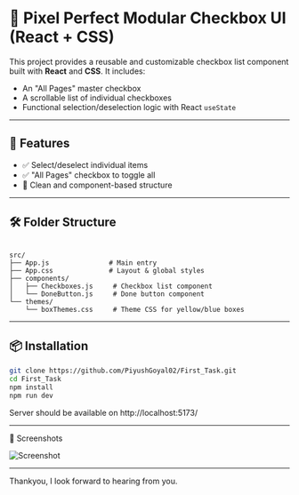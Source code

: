 # 🧩 Pixel Perfect Modular Checkbox UI (React + CSS)

This project provides a reusable and customizable checkbox list component built with **React** and **CSS**. It includes:

- An "All Pages" master checkbox
- A scrollable list of individual checkboxes
- Functional selection/deselection logic with React `useState`

---

## 🚀 Features

- ✅ Select/deselect individual items
- ✅ "All Pages" checkbox to toggle all
- 🧱 Clean and component-based structure

---

## 🛠️ Folder Structure
<pre lang="markdown"><code>
src/
├── App.js               # Main entry
├── App.css              # Layout & global styles
├── components/
│   ├── Checkboxes.js     # Checkbox list component
│   └── DoneButton.js     # Done button component
└── themes/
    └── boxThemes.css     # Theme CSS for yellow/blue boxes
</code></pre>

---

## 📦 Installation

```bash
git clone https://github.com/PiyushGoyal02/First_Task.git
cd First_Task
npm install
npm run dev
```
Server should be available on http://localhost:5173/

---
📸 Screenshots

![Screenshot](./screenshot.png)

---
Thankyou, I look forward to hearing from you.
